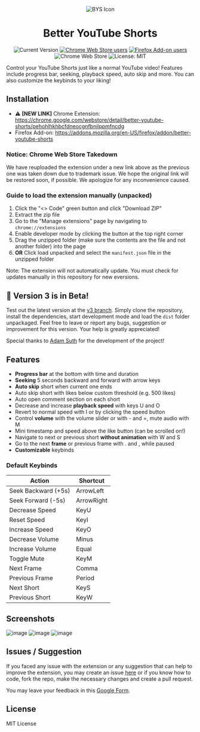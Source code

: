 <div align="center">

![BYS Icon](https://raw.githubusercontent.com/ynshung/better-yt-shorts/master/icons/byts128.png)

# Better YouTube Shorts

![Current Version](https://img.shields.io/amo/v/better-youtube-shorts?label=version)
[![Chrome Web Store users](https://img.shields.io/chrome-web-store/users/pehohlhkhbcfdneocgnfbnilppmfncdg?label=chrome)](https://chrome.google.com/webstore/detail/better-youtube-shorts/pehohlhkhbcfdneocgnfbnilppmfncdg)
[![Firefox Add-on users](https://img.shields.io/amo/users/better-youtube-shorts?label=firefox)](https://addons.mozilla.org/en-US/firefox/addon/better-youtube-shorts)
![Chrome Web Store](https://img.shields.io/chrome-web-store/rating/pehohlhkhbcfdneocgnfbnilppmfncdg)
![License: MIT](https://img.shields.io/github/license/ynshung/better-yt-shorts)
</div>

Control your YouTube Shorts just like a normal YouTube video! Features include progress bar, seeking, playback speed, auto skip and more. You can also customize the keybinds to your liking!

## Installation

* ⚠️ **[NEW LINK]** Chrome Extension: https://chrome.google.com/webstore/detail/better-youtube-shorts/pehohlhkhbcfdneocgnfbnilppmfncdg
* Firefox Add-on: https://addons.mozilla.org/en-US/firefox/addon/better-youtube-shorts

### Notice: Chrome Web Store Takedown

We have reuploaded the extension under a new link above as the previous one was taken down due to trademark issue. We hope the original link will be restored soon, if possible. We apologize for any inconvenience caused.

### Guide to load the extension manually (unpacked)

1. Click the "<> Code" green button and click "Download ZIP"
2. Extract the zip file
3. Go to the "Manage extensions" page by navigating to `chrome://extensions`
4. Enable developer mode by clicking the button at the top right corner
5. Drag the unzipped folder (make sure the contents are the file and not another folder) into the page
6. **OR** Click load unpacked and select the `manifest.json` file in the unzipped folder

Note: The extension will not automatically update. You must check for updates manually in this repository for new eversions.

## 🙌 Version 3 is in Beta!
Test out the latest version at the [v3 branch](https://github.com/ynshung/better-yt-shorts/tree/v3). Simply clone the repository, install the dependencies, start development mode and load the `dist` folder unpackaged. Feel free to leave or report any bugs, suggestion or improvement for this version. Your help is greatly appreciated!

Special thanks to [Adam Suth](https://github.com/adsuth) for the development of the project!

## Features
* **Progress bar** at the bottom with time and duration
* **Seeking** 5 seconds backward and forward with arrow keys
* **Auto skip** short when current one ends
* Auto skip short with likes below custom threshold (e.g. 500 likes)
* Auto open comment section on each short
* Decrease and increase **playback speed** with keys U and O
* Revert to normal speed with I or by clicking the speed button
* Control **volume** with the volume slider or with - and =, mute audio with M
* Mini timestamp and speed above the like button (can be scrolled on!)
* Navigate to next or previous short **without animation** with W and S
* Go to the next **frame** or previous frame with . and , while paused
* **Customizable** keybinds

### Default Keybinds
| Action               | Shortcut   |
|----------------------|------------|
| Seek Backward (+5s)  | ArrowLeft  |
| Seek Forward (-5s)   | ArrowRight |
| Decrease Speed       | KeyU       |
| Reset Speed          | KeyI       |
| Increase Speed       | KeyO       |
| Decrease Volume      | Minus      |
| Increase Volume      | Equal      |
| Toggle Mute          | KeyM       |
| Next Frame           | Comma      |
| Previous Frame       | Period     |
| Next Short           | KeyS       |
| Previous Short       | KeyW       |

## Screenshots

![image](https://github.com/ynshung/better-yt-shorts/assets/61302840/6d7ac315-7c16-4490-a1fe-683a3aa5538d)
![image](https://user-images.githubusercontent.com/80070435/219866370-d1acbd50-049b-47ef-9688-19d1dc4efe91.png)
![image](https://user-images.githubusercontent.com/80070435/219866388-13770811-674d-4681-be32-c7d27f35c000.png)

## Issues / Suggestion
If you faced any issue with the extension or any suggestion that can help to improve the extension, you may create an issue [here](https://github.com/ynshung/better-yt-shorts/issues) or if you know how to code, fork the repo, make the necessary changes and create a pull request.

You may leave your feedback in this [Google Form](https://forms.gle/pvSiMwDeQVfwyALfA).

## License

MIT License
